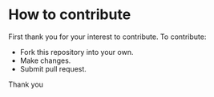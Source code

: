 # How to contribute

First thank you for your interest to contribute. To contribute: 

- Fork this repository into your own. 
- Make changes.
- Submit pull request.

Thank you
